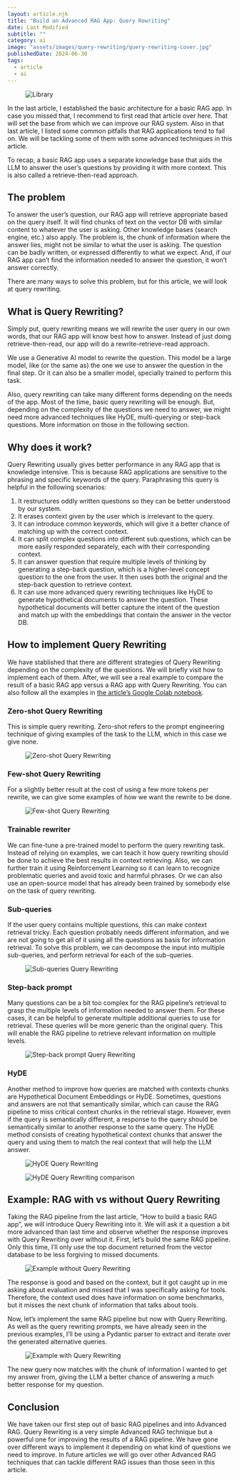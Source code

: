 ```yaml
---
layout: article.njk
title: "Build an Advanced RAG App: Query Rewriting"
date: Last Modified
subtitle: ""
category: ai
image: "assets/images/query-rewriting/query-rewriting-cover.jpg"
publishedDate: 2024-06-30
tags:
  - article
  - ai
---
```


<figure>
<img style="aspect-ratio: 897/467" alt="Library" src="{{ image }}" />
</figure>

In the last article, I established the basic architecture for a basic RAG app. In case you missed that, I recommend to first read that article over here. That will set the base from which we can improve our RAG system. Also in that last article, I listed some common pitfalls that RAG applications tend to fail on. We will be tackling some of them with some advanced techniques in this article.

To recap, a basic RAG app uses a separate knowledge base that aids the LLM to answer the user’s questions by providing it with more context. This is also called a retrieve-then-read approach.

## The problem

To answer the user’s question, our RAG app will retrieve appropriate based on the query itself. It will find chunks of text on the vector DB with similar content to whatever the user is asking. Other knowledge bases (search engine, etc.) also apply.
The problem is, the chunk of information where the answer lies, might not be similar to what the user is asking. The question can be badly written, or expressed differently to what we expect. And, if our RAG app can’t find the information needed to answer the question, it won’t answer correctly.

There are many ways to solve this problem, but for this article, we will look at query rewriting.

## What is Query Rewriting?

Simply put, query rewriting means we will rewrite the user query in our own words, that our RAG app will know best how to answer. Instead of just doing retrieve-then-read, our app will do a rewrite-retrieve-read approach.

We use a Generative AI model to rewrite the question. This model be a large model, like (or the same as) the one we use to answer the question in the final step. Or it can also be a smaller model, specially trained to perform this task.

Also, query rewriting can take many different forms depending on the needs of the app. Most of the time, basic query rewriting will be enough. But, depending on the complexity of the questions we need to answer, we might need more advanced techniques like HyDE, multi-querying or step-back questions. More information on those in the following section.

## Why does it work?
Query Rewriting usually gives better performance in any RAG app that is knowledge intensive. This is because RAG applications are sensitive to the phrasing and specific keywords of the query. Paraphrasing this query is helpful in the following scenarios:

1. It restructures oddly written questions so they can be better understood by our system.
2. It erases context given by the user which is irrelevant to the query.
3. It can introduce common keywords, which will give it a better chance of matching up with the correct context.
4. It can split complex questions into different sub.questions, which can be more easily responded separately, each with their corresponding context.
5. It can answer question that require multiple levels of thinking by generating a step-back question, which is a higher-level concept question to the one from the user. It then uses both the original and the step-back question to retrieve context.
6. It can use more advanced query rewriting techniques like HyDE to generate hypothetical documents to answer the question. These hypothetical documents will better capture the intent of the question and match up with the embeddings that contain the answer in the vector DB. 

## How to implement Query Rewriting

We have stablished that there are different strategies of Query Rewriting depending on the complexity of the questions. We will briefly visit how to implement each of them. After, we will see a real example to compare the result of a basic RAG app versus a RAG app with Query Rewriting. You can also follow all the examples in [the article’s Google Colab notebook](https://colab.research.google.com/drive/1-NT0_mmyoSnaDQJ1Zuo0XX613TG5lzjZ?usp=sharing).

### Zero-shot Query Rewriting

This is simple query rewriting. Zero-shot refers to the prompt engineering technique of giving examples of the task to the LLM, which in this case we give none.

<figure>
<img alt="Zero-shot Query Rewriting" src="assets/images/query-rewriting/zero-shot.png" />
</figure>

### Few-shot Query Rewriting

For a slightly better result at the cost of using a few more tokens per rewrite, we can give some examples of how we want the rewrite to be done.

<figure>
<img alt="Few-shot Query Rewriting" src="assets/images/query-rewriting/few-shot.png" />
</figure>

### Trainable rewriter

We can fine-tune a pre-trained model to perform the query rewriting task. Instead of relying on examples, we can teach it how query rewriting should be done to achieve the best results in context retrieving. Also, we can further train it using Reinforcement Learning so it can learn to recognize problematic queries and avoid toxic and harmful phrases.
Or we can also use an open-source model that has already been trained by somebody else on the task of query rewriting.

### Sub-queries

If the user query contains multiple questions, this can make context retrieval tricky. Each question probably needs different information, and we are not going to get all of it using all the questions as basis for information retrieval. To solve this problem, we can decompose the input into multiple sub-queries, and perform retrieval for each of the sub-queries.

<figure>
<img alt="Sub-queries Query Rewriting" src="assets/images/query-rewriting/subqueries.png" />
</figure>

### Step-back prompt

Many questions can be a bit too complex for the RAG pipeline’s retrieval to grasp the multiple levels of information needed to answer them. For these cases, it can be helpful to generate multiple additional queries to use for retrieval. These queries will be more generic than the original query. This will enable the RAG pipeline to retrieve relevant information on multiple levels.

<figure>
<img alt="Step-back prompt Query Rewriting" src="assets/images/query-rewriting/step-back.png" />
</figure>

### HyDE

Another method to improve how queries are matched with contexts chunks are Hypothetical Document Embeddings or HyDE. Sometimes, questions and answers are not that semantically similar, which can cause the RAG pipeline to miss critical context chunks in the retrieval stage. However, even if the query is semantically different, a response to the query should be semantically similar to another response to the same query. The HyDE method consists of creating hypothetical context chunks that answer the query and using them to match the real context that will help the LLM answer.

<figure>
<img alt="HyDE Query Rewriting" src="assets/images/query-rewriting/hyde1.png" />
</figure>
<figure>
<img alt="HyDE Query Rewriting comparison" src="assets/images/query-rewriting/hyde2.png" />
</figure>

## Example: RAG with vs without Query Rewriting

Taking the RAG pipeline from the last article, “How to build a basic RAG app”, we will introduce Query Rewriting into it. We will ask it a question a bit more advanced than last time and observe whether the response improves with Query Rewriting over without it. First, let’s build the same RAG pipeline. Only this time, I’ll only use the top document returned from the vector database to be less forgiving to missed documents.

<figure>
<img alt="Example without Query Rewriting" src="assets/images/query-rewriting/example-woqr.png" />
</figure>

The response is good and based on the context, but it got caught up in me asking about evaluation and missed that I was specifically asking for tools. Therefore, the context used does have information on some benchmarks, but it misses the next chunk of information that talks about tools.

Now, let’s implement the same RAG pipeline but now with Query Rewriting. As well as the query rewriting prompts, we have already seen in the previous examples, I’ll be using a Pydantic parser to extract and iterate over the generated alternative queries.

<figure>
<img alt="Example with Query Rewriting" src="assets/images/query-rewriting/example-wqr.png" />
</figure>
 
The new query now matches with the chunk of information I wanted to get my answer from, giving the LLM a better chance of answering a much better response for my question.

## Conclusion

We have taken our first step out of basic RAG pipelines and into Advanced RAG. Query Rewriting is a very simple Advanced RAG technique but a powerful one for improving the results of a RAG pipeline. We have gone over different ways to implement it depending on what kind of questions we need to improve. In future articles we will go over other Advanced RAG techniques that can tackle different RAG issues than those seen in this article.

